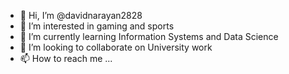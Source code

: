 - 👋 Hi, I’m @davidnarayan2828
- 👀 I’m interested in gaming and sports
- 🌱 I’m currently learning Information Systems and Data Science
- 💞️ I’m looking to collaborate on University work
- 📫 How to reach me ...

<!---
davidnarayan2828/davidnarayan2828 is a ✨ special ✨ repository because its `README.md` (this file) appears on your GitHub profile.
You can click the Preview link to take a look at your changes.
--->

